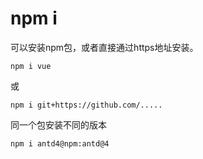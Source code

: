 # npm i
可以安装npm包，或者直接通过https地址安装。
```
npm i vue
```

或
```
npm i git+https://github.com/.....
```

同一个包安装不同的版本
```
npm i antd4@npm:antd@4
```


